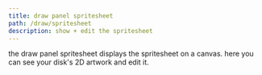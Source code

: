 ```yaml
---
title: draw panel spritesheet
path: /draw/spritesheet
description: show + edit the spritesheet
---
```


the draw panel spritesheet displays the spritesheet on a canvas.
here you can see your disk's 2D artwork and edit it.
